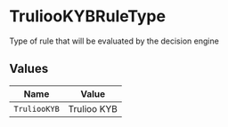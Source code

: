 # TruliooKYBRuleType

Type of rule that will be evaluated by the decision engine


## Values

| Name         | Value        |
| ------------ | ------------ |
| `TruliooKYB` | Trulioo KYB  |